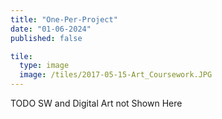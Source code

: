 ```yaml
---
title: "One-Per-Project"
date: "01-06-2024"
published: false

tile:
  type: image
  image: /tiles/2017-05-15-Art_Coursework.JPG
---
```


<script>
    import { Gallery } from "@bojit/svelte-components/widgets";

    let tiles = [
        {
            type: 'image',
            caption: '2009 - Kinex Drumkit',
            image: import.meta.env.VITE_IMAGE_BASE + '/one-per-project/2009-Kinex.JPG'
        },
        {
            type: 'image',
            caption: '2012 - Guitar Headphone Amplifier',
            image: import.meta.env.VITE_IMAGE_BASE + '/one-per-project/2012-Headphone-Amp.PNG'
        },
        {
            type: 'image',
            caption: '2012 - First Guitar Pedal',
            image: import.meta.env.VITE_IMAGE_BASE + '/one-per-project/2012-Pedal.JPG'
        },
        {
            type: 'image',
            caption: '2012 - VW T4 Scalextric Car',
            image: import.meta.env.VITE_IMAGE_BASE + '/one-per-project/2012-Scalextrix.PNG'
        },
        {
            type: 'image',
            caption: '2012 - VanDanderMandolin',
            image: import.meta.env.VITE_IMAGE_BASE + '/one-per-project/2012-VandanderMandolin.JPG'
        },
        {
            type: 'image',
            caption: '2013 - Mini Scalextric Car',
            image: import.meta.env.VITE_IMAGE_BASE + '/one-per-project/2013-Scalextric.PNG'
        },
        {
            type: 'image',
            caption: '2013 - Meccano Spindle Sander',
            image: import.meta.env.VITE_IMAGE_BASE + '/one-per-project/2013-SpindleSander.JPG'
        },
        {
            type: 'image',
            caption: '2013 - Home-made Electric Mandolin',
            image: import.meta.env.VITE_IMAGE_BASE + '/one-per-project/2013-Mandolin.JPG'
        },
        {
            type: 'image',
            caption: '2014 - Laser Cut Desk Tidy',
            image: import.meta.env.VITE_IMAGE_BASE + '/one-per-project/2014-DeskTidy.JPG'
        },
        {
            type: 'image',
            caption: '2014 - Eco Classroom Design Competition',
            image: import.meta.env.VITE_IMAGE_BASE + '/one-per-project/2014-EcoClassroom.PNG'
        },
        {
            type: 'image',
            caption: '2014 - Tobacco Tin Guitar Pedal',
            image: import.meta.env.VITE_IMAGE_BASE + '/one-per-project/2014-Pedal.JPG'
        },
        {
            type: 'image',
            caption: '2014 - Pickup Winder: First Revision',
            image: import.meta.env.VITE_IMAGE_BASE + '/one-per-project/2014-PickupWinder1.JPG'
        },
        {
            type: 'image',
            caption: '2014 - Pickup Winder: Second Revision',
            image: import.meta.env.VITE_IMAGE_BASE + '/one-per-project/2014-PickupWinder2.JPG'
        },
        {
            type: 'image',
            caption: '2014 - Punk Rock Guitar Body',
            image: import.meta.env.VITE_IMAGE_BASE + '/one-per-project/2014-PunkGuitar.JPG'
        },
        {
            type: 'image',
            caption: '2015 - Home-Made Lighting Control Desk',
            image: import.meta.env.VITE_IMAGE_BASE + '/one-per-project/2015-MagicQWing.JPG'
        },
        {
            type: 'image',
            caption: '2015 - Music-Responsive Neopixel [PROTOTYPE]',
            image: import.meta.env.VITE_IMAGE_BASE + '/one-per-project/2015-NeopixelPrototype.JPG'
        },
        {
            type: 'image',
            caption: '2015 - Music-Responsive Neopixel [FINISHED]',
            image: import.meta.env.VITE_IMAGE_BASE + '/one-per-project/2015-NeopixelRing.JPG'
        },
        {
            type: 'image',
            caption: '2015 - Projector Dowser (Disk Drive)',
            image: import.meta.env.VITE_IMAGE_BASE + '/one-per-project/2015-ProjectorDowser.JPG'
        },
        {
            type: 'image',
            caption: '2016 - Custom Guitar Pickup',
            image: import.meta.env.VITE_IMAGE_BASE + '/one-per-project/2016-CustomPickup.JPG'
        },
        {
            type: 'image',
            caption: '2016 - Laser-Cut Desk Tidy',
            image: import.meta.env.VITE_IMAGE_BASE + '/one-per-project/2016-DeskTrinket.JPG'
        },
        {
            type: 'image',
            caption: '2016 - Custom Electric Guitar (GCSE)',
            image: import.meta.env.VITE_IMAGE_BASE + '/one-per-project/2016-ElectricGuitar.JPG'
        },
        {
            type: 'image',
            caption: '2017 - Artnet to DMX Converter',
            image: import.meta.env.VITE_IMAGE_BASE + '/one-per-project/2017-ArtnetNode.JPG'
        },
        {
            type: 'image',
            caption: '2017 - Greenpower Car Chassis Design',
            image: import.meta.env.VITE_IMAGE_BASE + '/one-per-project/2017-GreenpowerCar.JPG'
        },
        {
            type: 'image',
            caption: '2017 - LED Shard Light (DT Entrepeneur)',
            image: import.meta.env.VITE_IMAGE_BASE + '/one-per-project/2017-UEtchB.JPG'
        },
        {
            type: 'image',
            caption: '2017 - DMX to Analogue Converter',
            image: import.meta.env.VITE_IMAGE_BASE + '/one-per-project/2017-DMXConverter.JPG'
        },
        {
            type: 'image',
            caption: '2018 - Wall-Mount DMX Controller',
            image: import.meta.env.VITE_IMAGE_BASE + '/one-per-project/2018-DMXController.JPG'
        },
        {
            type: 'image',
            caption: '2018 - DMX-Controlled LED Dimmer for Theatre',
            image: import.meta.env.VITE_IMAGE_BASE + '/one-per-project/2018-DMXDimmer.JPG'
        },
        {
            type: 'image',
            caption: '2018 - KinectIP Ethernet-Connected Lighting Controller',
            image: import.meta.env.VITE_IMAGE_BASE + '/one-per-project/2018-KinectIP.JPG'
        },
        {
            type: 'image',
            caption: '2018 - ATX Bench Power Supply',
            image: import.meta.env.VITE_IMAGE_BASE + '/one-per-project/2018-PowerSupply.JPG'
        },
        {
            type: 'image',
            caption: '2018 - PID-Controlled Reflow Oven',
            image: import.meta.env.VITE_IMAGE_BASE + '/one-per-project/2018-ReflowOven.JPG'
        },
        {
            type: 'image',
            caption: '2018 - Custom Closed-Loop Stepper Controller',
            image: import.meta.env.VITE_IMAGE_BASE + '/one-per-project/2018-StepperController.JPG'
        },
        {
            type: 'image',
            caption: '2019 - Audio Interface MIDI-Controlled Mux',
            image: import.meta.env.VITE_IMAGE_BASE + '/one-per-project/2019-AudioMux.JPG'
        },
        {
            type: 'image',
            caption: '2018 - Portable CNC Machine',
            image: import.meta.env.VITE_IMAGE_BASE + '/one-per-project/2019-CNC.JPG'
        },
        {
            type: 'image',
            caption: '2019 - A-Level Discrete Digital Logic',
            image: import.meta.env.VITE_IMAGE_BASE + '/one-per-project/2019-ElectronicsHardware.JPG'
        },
        {
            type: 'image',
            caption: '2019 - Kinect-Controlled Interactive Lighting Installation',
            image: import.meta.env.VITE_IMAGE_BASE + '/one-per-project/2019-EveryBrilliantThing.PNG'
        },
        {
            type: 'image',
            caption: '2019 - University Fridge Art',
            image: import.meta.env.VITE_IMAGE_BASE + '/one-per-project/2019-FridgeArt.JPG'
        },
        {
            type: 'image',
            caption: '2019 - Greenpower F24 Car Datalogging System',
            image: import.meta.env.VITE_IMAGE_BASE + '/one-per-project/2019-GreenpowerControl.JPG'
        },
        {
            type: 'image',
            caption: '2019 - Custom Hackintosh PowerMac G5',
            image: import.meta.env.VITE_IMAGE_BASE + '/one-per-project/2019-Hackintosh.JPG'
        },
        {
            type: 'image',
            caption: '2019 - School Laser Cutter Fan Control Adapter',
            image: import.meta.env.VITE_IMAGE_BASE + '/one-per-project/2019-LaserCutterFan.JPG'
        },
        {
            type: 'image',
            caption: '2019 - USB Macro Pad for DaVinci Resolve',
            image: import.meta.env.VITE_IMAGE_BASE + '/one-per-project/2019-MacroPad.JPG'
        },
        {
            type: 'image',
            caption: '2019 - Magnetic Encoder Stepper Controller',
            image: import.meta.env.VITE_IMAGE_BASE + '/one-per-project/2019-StepperPrototype.JPG'
        },
        {
            type: 'image',
            caption: '2020 - DIY Electric Drum Pads',
            image: import.meta.env.VITE_IMAGE_BASE + '/one-per-project/2020-DrumPad.JPG'
        },
        {
            type: 'image',
            caption: '2020 - LED Mirror Hammock Room',
            image: import.meta.env.VITE_IMAGE_BASE + '/one-per-project/2020-LEDHammockRoom.JPG'
        },
        {
            type: 'image',
            caption: '2020 - MIDI footswitch for Ableton Live',
            image: import.meta.env.VITE_IMAGE_BASE + '/one-per-project/2020-MidiFootswitch.JPG'
        },
        {
            type: 'image',
            caption: '2021 - BOJIT V3 Electric Guitar',
            image: import.meta.env.VITE_IMAGE_BASE + '/one-per-project/2021-BOJITV3.JPG'
        },
        {
            type: 'image',
            caption: '2021 - Violin Bow Re-hair',
            image: import.meta.env.VITE_IMAGE_BASE + '/one-per-project/2021-BowRehair.JPG'
        },
        {
            type: 'image',
            caption: '2021 - Desk Monitor and Lamp Gantry',
            image: import.meta.env.VITE_IMAGE_BASE + '/one-per-project/2021-DeskFrame.JPG'
        },
        {
            type: 'image',
            caption: '2021 - End of the Road Festival Spraypaint Art',
            image: import.meta.env.VITE_IMAGE_BASE + '/one-per-project/2021-PeacockSign.JPG'
        },
        {
            type: 'image',
            caption: '2021 - Home-made Router Sled',
            image: import.meta.env.VITE_IMAGE_BASE + '/one-per-project/2021-RouterSled.JPG'
        },
        {
            type: 'image',
            caption: '2021 - Home-made Router Table',
            image: import.meta.env.VITE_IMAGE_BASE + '/one-per-project/2021-RouterTable.JPG'
        },
        {
            type: 'image',
            caption: '2022 - Electrification of Accoustic Guitar',
            image: import.meta.env.VITE_IMAGE_BASE + '/one-per-project/2022-AccousticConversion.JPG'
        },
        {
            type: 'image',
            caption: '2022 - University Embedded Software Coursework',
            image: import.meta.env.VITE_IMAGE_BASE + '/one-per-project/2022-EmbeddedCoursework.JPG'
        },
        {
            type: 'image',
            caption: '2022 - Univerity Coursework: Gas Concentration Detector',
            image: import.meta.env.VITE_IMAGE_BASE + '/one-per-project/2022-GasCounter.JPG'
        },
        {
            type: 'image',
            caption: '2022 - Power Window Controller for Van',
            image: import.meta.env.VITE_IMAGE_BASE + '/one-per-project/2022-PowerWindowController.JPG'
        },
        {
            type: 'image',
            caption: '2022 - Van Conversion',
            image: import.meta.env.VITE_IMAGE_BASE + '/one-per-project/2022-VanConversion.JPG'
        },
        {
            type: 'image',
            caption: '2022 - Garage Workbenches',
            image: import.meta.env.VITE_IMAGE_BASE + '/one-per-project/2022-Workbenches.JPG'
        },
        {
            type: 'image',
            caption: '2023 - ploTTY Flow-Based Serial Monitor',
            image: import.meta.env.VITE_IMAGE_BASE + '/one-per-project/2023-Plotty.PNG'
        },
        {
            type: 'image',
            caption: '2023 - Van Roof Racks',
            image: import.meta.env.VITE_IMAGE_BASE + '/one-per-project/2023-RoofRacks.JPG'
        },
        {
            type: 'image',
            caption: '2023 - Univeristy Dissertation: PTP Time Synchronisation',
            image: import.meta.env.VITE_IMAGE_BASE + '/one-per-project/2023-TimeSynchronisation.JPG'
        },
        {
            type: 'image',
            caption: '2023 - Watercolour Memorial for the Van :(',
            image: import.meta.env.VITE_IMAGE_BASE + '/one-per-project/2023-VanPainting.JPG'
        },
    ];
</script>

TODO
SW and Digital Art not Shown Here

<Gallery tiles={[...tiles]} animate={true}/>
